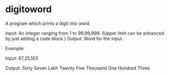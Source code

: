 # digitoword
A program which prints a digit into word.

Input: An integer ranging from 1 to 99,99,999. (Upper limit can be enhanced by just adding a code block.)
Output: Word for the input.

Example:

Input: 67,25,103

Output: Sixty Seven Lakh Twenty Five Thousand One Hundred Three.



